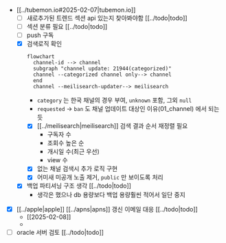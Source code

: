 - [[../tubemon.io#2025-02-07|tubemon.io]]
  - [ ] 새로추가된 트렌드 섹션 api 있는지 찾아봐야함 [[../todo|todo]]
  - [ ] 섹션 분류 필요 [[../todo|todo]]
  - [ ] push 구독
  - [X] 검색로직 확인
    ```mermaid
    flowchart
      channel-id --> channel
      subgraph "channel update: 21944(categorized)"
      channel --categorized channel only--> channel
      end
      channel --meilisearch-updater--> meilisearch
    ```
    - `category` 는 한국 채널의 경우 부여, `unknown` 포함, 그외 `null`
    - `requested` -> `ban` 도 채널 업데이트 대상인 이유(01_channel) 에서 되는듯
    - [X] [[../meilisearch|meilisearch]] 검색 결과 순서 재정렬 필요
      - 구독자 수
      - 조회수 높은 순
      - 개시일 수(최근 우선)
      - view 수
    - [X] 없는 채널 검색시 추가 로직 구현
    - [X] 어미새 미공개 노출 제거, `public` 만 보이도록 처리
  - [X] 백업 파티셔닝 구조 생각 [[../todo|todo]]
    - 생각은 했으나 db 용량보다 백업 용량훨씬 적어서 일단 중지
- [X] [[../apple|apple]] [[../apns|apns]] 갱신 이메일 대응 [[../todo|todo]]
  - [[2025-02-08]]
  - 
- [ ] oracle 서버 검토 [[../todo|todo]]
